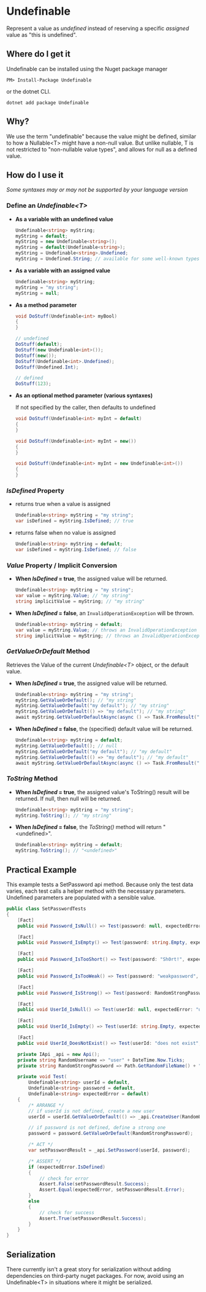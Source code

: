 # Undefinable
Represent a value as *undefined* instead of reserving a specific *assigned* value as "this is undefined".

## Where do I get it

Undefinable can be installed using the Nuget package manager 

```
PM> Install-Package Undefinable
```

or the dotnet CLI.

```
dotnet add package Undefinable
```

## Why?

We use the term "undefinable" because the value might be defined, similar to how a Nullable&lt;T&gt; might have a non-null value.  But unlike nullable, T is not restricted to "non-nullable value types", and allows for null as a defined value.

## How do I use it

*Some syntaxes may or may not be supported by your language version*

### Define an *Undefinable&lt;T&gt;*

* **As a variable with an undefined value**

    ```csharp
    Undefinable<string> myString;
    myString = default;
    myString = new Undefinable<string>();
    myString = default(Undefinable<string>);
    myString = Undefinable<string>.Undefined;
    myString = Undefined.String; // available for some well-known types
    ```

* **As a variable with an assigned value**

    ```csharp
    Undefinable<string> myString;
    myString = "my string";
    myString = null;
    ```

* **As a method parameter**

    ```csharp
    void DoStuff(Undefinable<int> myBool) 
    {
    }

    // undefined
    DoStuff(default);
    DoStuff(new Undefinable<int>());
    DoStuff(new());
    DoStuff(Undefinable<int>.Undefined);
    DoStuff(Undefined.Int);

    // defined
    DoStuff(123);
    ```

* **As an optional method parameter (various syntaxes)**
   
    If not specified by the caller, then defaults to undefined

    ```csharp
    void DoStuff(Undefinable<int> myInt = default)
    {
    }

    void DoStuff(Undefinable<int> myInt = new())
    {
    }

    void DoStuff(Undefinable<int> myInt = new Undefinable<int>())
    {
    }
    ```

### *IsDefined* Property

* returns true when a value is assigned

    ```csharp
    Undefinable<string> myString = "my string";
    var isDefined = myString.IsDefined; // true
    ```

* returns false when no value is assigned

    ```csharp
    Undefinable<string> myString = default;
    var isDefined = myString.IsDefined; // false
    ```

### *Value* Property / Implicit Conversion

* **When *IsDefined* = true**, the assigned value will be returned.

    ```csharp
    Undefinable<string> myString = "my string";
    var value = myString.Value; // "my string"
    string implicitValue = myString; // "my string"
    ``` 

* **When *IsDefined* = false**, an `InvalidOperationException` will be thrown.

    ```csharp
    Undefinable<string> myString = default;
    var value = myString.Value; // throws an InvalidOperationException 
    string implicitValue = myString; // throws an InvalidOperationException
    ``` 

### *GetValueOrDefault* Method
Retrieves the Value of the current _Undefinable&lt;T&gt;_ object, or the default value.

* **When *IsDefined* = true**, the assigned value will be returned.

    ```csharp
    Undefinable<string> myString = "my string";
    myString.GetValueOrDefault(); // "my string"
    myString.GetValueOrDefault("my default"); // "my string"
    myString.GetValueOrDefault(() => "my default"); // "my string"
    await myString.GetValueOrDefaultAsync(async () => Task.FromResult("my default")); // "my string"
    ``` 

* **When *IsDefined* = false**, the (specified) default value will be returned. 

    ```csharp
    Undefinable<string> myString = default;
    myString.GetValueOrDefault(); // null
    myString.GetValueOrDefault("my default"); // "my default"
    myString.GetValueOrDefault(() => "my default"); // "my default"
    await myString.GetValueOrDefaultAsync(async () => Task.FromResult("my default")); // "my default"
    ``` 

### *ToString* Method

* **When *IsDefined* = true**, the assigned value's ToString() result will be returned.  If null, then null will be returned.

    ```csharp
    Undefinable<string> myString = "my string";
    myString.ToString(); // "my string"
    ``` 

* **When *IsDefined* = false**, the *ToString()* method will return "&lt;undefined&gt;".  
    
    ```csharp
    Undefinable<string> myString = default;
    myString.ToString(); // "<undefined>"
    ``` 

## Practical Example

This example tests a SetPassword api method.  Because only the test data varies, each test calls a helper method with the necessary parameters.  Undefined parameters are populated with a sensible value.

   ```csharp
   public class SetPasswordTests
   {
       [Fact]
       public void Password_IsNull() => Test(password: null, expectedError: "password is required");

       [Fact]
       public void Password_IsEmpty() => Test(password: string.Empty, expectedError: "password is invalid");

       [Fact]
       public void Password_IsTooShort() => Test(password: "Sh0rt!", expectedError: "password is too short");

       [Fact]
       public void Password_IsTooWeak() => Test(password: "weakpassword", expectedError: "password is too weak");

       [Fact]
       public void Password_IsStrong() => Test(password: RandomStrongPassword);

       [Fact]
       public void UserId_IsNull() => Test(userId: null, expectedError: "userId is required");

       [Fact]
       public void UserId_IsEmpty() => Test(userId: string.Empty, expectedError: "userId is invalid");

       [Fact]
       public void UserId_DoesNotExist() => Test(userId: "does not exist", expectedError: "userId not found");

       private IApi _api = new Api();
       private string RandomUsername => "user" + DateTime.Now.Ticks;
       private string RandomStrongPassword => Path.GetRandomFileName() + "A1a";

       private void Test(
           Undefinable<string> userId = default, 
           Undefinable<string> password = default,
           Undefinable<string> expectedError = default)
       {
           /* ARRANGE */
           // if userId is not defined, create a new user
           userId = userId.GetValueOrDefault(() => _api.CreateUser(RandomUsername, RandomStrongPassword).UserId);

           // if password is not defined, define a strong one
           password = password.GetValueOrDefault(RandomStrongPassword);

           /* ACT */
           var setPasswordResult = _api.SetPassword(userId, password);

           /* ASSERT */
           if (expectedError.IsDefined)
           {
               // check for error
               Assert.False(setPasswordResult.Success);
               Assert.Equal(expectedError, setPasswordResult.Error);
           }
           else
           {
               // check for success
               Assert.True(setPasswordResult.Success);
           }
       }
   }
   ```

## Serialization

There currently isn't a great story for serialization without adding dependencies on third-party nuget packages. For now, avoid using an Undefinable&lt;T&gt; in situations where it might be serialized.